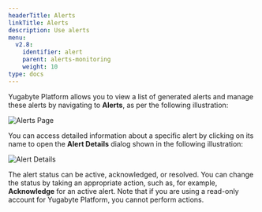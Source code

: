 ```yaml
---
headerTitle: Alerts
linkTitle: Alerts
description: Use alerts
menu:
  v2.8:
    identifier: alert
    parent: alerts-monitoring
    weight: 10
type: docs
---
```


Yugabyte Platform allows you to view a list of generated alerts and manage these alerts by navigating to **Alerts**, as per the following illustration:

![Alerts Page](/images/yp/alerts-monitoring/alerts-view1.png)

You can access detailed information about a specific alert by clicking on its name to open the **Alert Details** dialog shown in the following illustration:

![Alert Details](/images/yp/alerts-monitoring/alerts-view2.png)

The alert status can be active, acknowledged, or resolved. You can change the status by taking an appropriate action, such as, for example, **Acknowledge** for an active alert. Note that if you are using a read-only account for Yugabyte Platform, you cannot perform actions.
